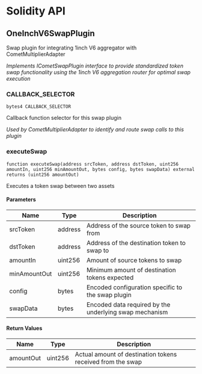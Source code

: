 # Solidity API

## OneInchV6SwapPlugin

Swap plugin for integrating 1inch V6 aggregator with CometMultiplierAdapter

_Implements ICometSwapPlugin interface to provide standardized token swap functionality
using the 1inch V6 aggregation router for optimal swap execution_

### CALLBACK_SELECTOR

```solidity
bytes4 CALLBACK_SELECTOR
```

Callback function selector for this swap plugin

_Used by CometMultiplierAdapter to identify and route swap calls to this plugin_

### executeSwap

```solidity
function executeSwap(address srcToken, address dstToken, uint256 amountIn, uint256 minAmountOut, bytes config, bytes swapData) external returns (uint256 amountOut)
```

Executes a token swap between two assets

#### Parameters

| Name         | Type    | Description                                            |
| ------------ | ------- | ------------------------------------------------------ |
| srcToken     | address | Address of the source token to swap from               |
| dstToken     | address | Address of the destination token to swap to            |
| amountIn     | uint256 | Amount of source tokens to swap                        |
| minAmountOut | uint256 | Minimum amount of destination tokens expected          |
| config       | bytes   | Encoded configuration specific to the swap plugin      |
| swapData     | bytes   | Encoded data required by the underlying swap mechanism |

#### Return Values

| Name      | Type    | Description                                                |
| --------- | ------- | ---------------------------------------------------------- |
| amountOut | uint256 | Actual amount of destination tokens received from the swap |
